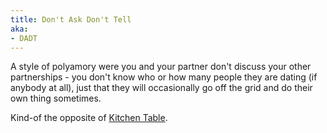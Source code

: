 ```yaml
---
title: Don't Ask Don't Tell
aka:
- DADT
---
```

A style of polyamory were you and your partner don't discuss your other partnerships - you don't know who or how many people they are dating (if anybody at all), just that they will occasionally go off the grid and do their own thing sometimes.

Kind-of the opposite of [Kitchen Table](kitchen-table).